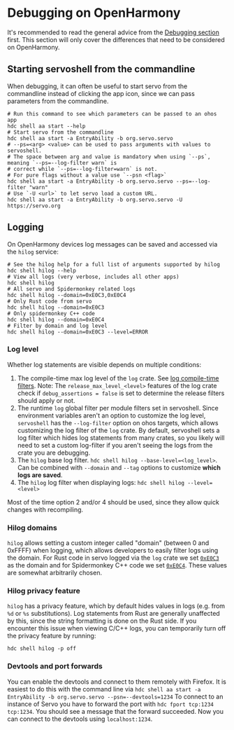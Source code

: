 # Debugging on OpenHarmony

It's recommended to read the general advice from the [Debugging section](debugging.md) first.
This section will only cover the differences that need to be considered on OpenHarmony.

## Starting servoshell from the commandline

When debugging, it can often be useful to start servo from the commandline instead of clicking the app icon, since we can pass parameters from the commandline.

```shell
# Run this command to see which parameters can be passed to an ohos app
hdc shell aa start --help
# Start servo from the commandline
hdc shell aa start -a EntryAbility -b org.servo.servo
# --ps=<arg> <value> can be used to pass arguments with values to servoshell.
# The space between arg and value is mandatory when using `--ps`, meaning `--ps=--log-filter warn` is
# correct while `--ps=--log-filter=warn` is not.
# For pure flags without a value use `--psn <flag>`
hdc shell aa start -a EntryAbility -b org.servo.servo --ps=--log-filter "warn"
# Use `-U <url>` to let servo load a custom URL.
hdc shell aa start -a EntryAbility -b org.servo.servo -U https://servo.org
```

## Logging

On OpenHarmony devices log messages can be saved and accessed via the `hilog` service:

```shell
# See the hilog help for a full list of arguments supported by hilog
hdc shell hilog --help
# View all logs (very verbose, includes all other apps)
hdc shell hilog
# All servo and Spidermonkey related logs
hdc shell hilog --domain=0xE0C3,0xE0C4
# Only Rust code from servo
hdc shell hilog --domain=0xE0C3
# Only spidermonkey C++ code
hdc shell hilog --domain=0xE0C4
# Filter by domain and log level
hdc shell hilog --domain=0xE0C3 --level=ERROR
```

### Log level

Whether log statements are visible depends on multiple conditions:

1. The compile-time max log level of the `log` crate. See [log compile-time filters].
  Note: The `release_max_level_<level>` features of the log crate check if `debug_assertions = false` is set
  to determine the release filters should apply or not.
2. The runtime `log` global filter per module filters set in servoshell. Since environment variables aren't an
  option to customize the log level, `servoshell` has the `--log-filter` option on ohos targets, which allows
  customizing the log filter of the `log` crate.
  By default, servoshell sets a log filter which hides log statements from many crates, so you likely will need to
  set a custom log-filter if you aren't seeing the logs from the crate you are debugging.
3. The `hilog` base log filter. `hdc shell hilog --base-level=<log_level>`. Can be combined with `--domain` and `--tag`
  options to customize **which logs are saved**.
4. The `hilog` log filter when displaying logs: `hdc shell hilog --level=<level>`

Most of the time option 2 and/or 4 should be used, since they allow quick changes with recompiling.

[log compile-time filters]: https://docs.rs/log/latest/log/#compile-time-filters

### Hilog domains

`hilog` allows setting a custom integer called "domain" (between 0 and 0xFFFF) when logging, which allows developers to easily filter logs using the domain.
For Rust code in servo logged via the `log` crate we set [`0xE0C3`] as the domain and for Spidermonkey C++ code we set [`0xE0C4`].
These values are somewhat arbitrarily chosen.

[`0xE0C3`]: https://github.com/servo/servo/blob/384d8f1ff895f070397b7a5a384428b1678416c5/ports/servoshell/egl/ohos.rs#L420
[`0xE0C4`]: <TODO - link pending SM PR being merged.>

### Hilog privacy feature

`hilog` has a privacy feature, which by default hides values in logs (e.g. from `%d` or `%s` substitutions).
Log statements from Rust are generally unaffected by this, since the string formatting is done on the Rust side.
If you encounter this issue when viewing C/C++ logs, you can temporarily turn off the privacy feature by running:

```shell
hdc shell hilog -p off
```

### Devtools and port forwards

You can enable the devtools and connect to them remotely with Firefox. It is easiest to do this with the command line via
`hdc shell aa start -a EntryAbility -b org.servo.servo --psn=--devtools=1234`
To connect to an instance of Servo you have to forward the port with
`hdc fport tcp:1234 tcp:1234`. You should see a message that the forward succeeded. Now you can
connect to the devtools using `localhost:1234`.
